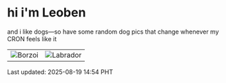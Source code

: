 # hi i'm Leoben

and i like dogs—so have some random dog pics that change whenever my CRON feels like it

|  |  |
|--------|----------|
| ![Borzoi](https://random-dog-vercel.vercel.app/api/random-borzoi?v=1755586486) | ![Labrador](https://random-dog-vercel.vercel.app/api/random-labrador?v=1755586486) |

Last updated: 2025-08-19 14:54 PHT
